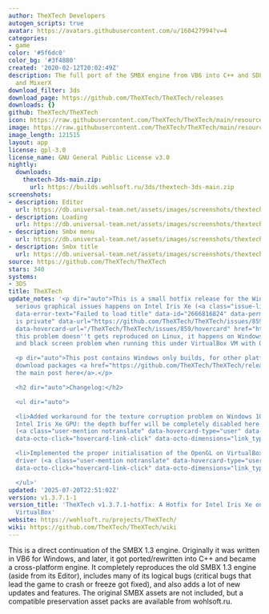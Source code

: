 ```yaml
---
author: TheXTech Developers
autogen_scripts: true
avatar: https://avatars.githubusercontent.com/u/160427994?v=4
categories:
- game
color: '#5f6dc0'
color_bg: '#3f4880'
created: '2020-02-12T20:02:49Z'
description: The full port of the SMBX engine from VB6 into C++ and SDL2, FreeImage
  and MixerX
download_filter: 3ds
download_page: https://github.com/TheXTech/TheXTech/releases
downloads: {}
github: TheXTech/TheXTech
icon: https://raw.githubusercontent.com/TheXTech/TheXTech/main/resources/icon/thextech_48.png
image: https://raw.githubusercontent.com/TheXTech/TheXTech/main/resources/wiiu/wuhb-splash.png
image_length: 121515
layout: app
license: gpl-3.0
license_name: GNU General Public License v3.0
nightly:
  downloads:
    thextech-3ds-main.zip:
      url: https://builds.wohlsoft.ru/3ds/thextech-3ds-main.zip
screenshots:
- description: Editor
  url: https://db.universal-team.net/assets/images/screenshots/thextech/editor.png
- description: Loading
  url: https://db.universal-team.net/assets/images/screenshots/thextech/loading.png
- description: Smbx menu
  url: https://db.universal-team.net/assets/images/screenshots/thextech/smbx-menu.png
- description: Smbx title
  url: https://db.universal-team.net/assets/images/screenshots/thextech/smbx-title.png
source: https://github.com/TheXTech/TheXTech
stars: 340
systems:
- 3DS
title: TheXTech
update_notes: '<p dir="auto">This is a small hotfix release for the Windows to address
  serious graphical issues happens on Intel Iris Xe (<a class="issue-link js-issue-link"
  data-error-text="Failed to load title" data-id="2666816824" data-permission-text="Title
  is private" data-url="https://github.com/TheXTech/TheXTech/issues/859" data-hovercard-type="issue"
  data-hovercard-url="/TheXTech/TheXTech/issues/859/hovercard" href="https://github.com/TheXTech/TheXTech/issues/859">#859</a>,
  this problem doesn''t gets reproduced on Linux, it happens on Windows exclusively)
  and black screen problem when running this under VirtualBox VM with OpenGL enabled.</p>

  <p dir="auto">This post contains Windows only builds, for other platforms, you can
  download packages <a href="https://github.com/TheXTech/TheXTech/releases/tag/v1.3.7.1">at
  the main post here</a>.</p>

  <h2 dir="auto">Changelog:</h2>

  <ul dir="auto">

  <li>Added workaround for the texture corruption problem on Windows 10+ with the
  Intel Iris Xe GPU: the depth buffer will be completely disabled here to avoid glitches
  (<a class="user-mention notranslate" data-hovercard-type="user" data-hovercard-url="/users/Wohlstand/hovercard"
  data-octo-click="hovercard-link-click" data-octo-dimensions="link_type:self" href="https://github.com/Wohlstand">@Wohlstand</a>)</li>

  <li>Implemented the proper initialisation of the OpenGL on VirtualBox''s SVGA3D
  driver (<a class="user-mention notranslate" data-hovercard-type="user" data-hovercard-url="/users/Wohlstand/hovercard"
  data-octo-click="hovercard-link-click" data-octo-dimensions="link_type:self" href="https://github.com/Wohlstand">@Wohlstand</a>)</li>

  </ul>'
updated: '2025-07-20T22:51:02Z'
version: v1.3.7.1-1
version_title: 'TheXTech v1.3.7.1-hotfix: A Hotfix for Intel Iris Xe on Windows and
  VirtualBox'
website: https://wohlsoft.ru/projects/TheXTech/
wiki: https://github.com/TheXTech/TheXTech/wiki
---
```

This is a direct continuation of the SMBX 1.3 engine. Originally it was written in VB6 for Windows, and later, it got ported/rewritten into C++ and became a cross-platform engine. It completely reproduces the old SMBX 1.3 engine (aside from its Editor), includes many of its logical bugs (critical bugs that lead the game to crash or freeze got fixed), and also adds a lot of new updates and features. The original SMBX assets are not included, but a compatible preservation asset packs are available from wohlsoft.ru.